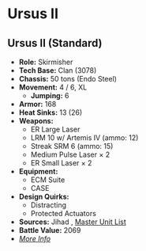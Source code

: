 # Ursus II 

## Ursus II (Standard) 

- **Role:** Skirmisher 
- **Tech Base:** Clan (3078) 
- **Chassis:** 50 tons (Endo Steel) 
- **Movement:** 4 / 6, XL 
  - **Jumping:** 6 
- **Armor:** 168 
- **Heat Sinks:** 13 (26) 
- **Weapons:** 
  - ER Large Laser 
  - LRM 10 w/ Artemis IV (ammo: 12) 
  - Streak SRM 6 (ammo: 15) 
  - Medium Pulse Laser × 2 
  - ER Small Laser × 2 
- **Equipment:** 
  - ECM Suite 
  - CASE 
- **Design Quirks:** 
  - Distracting 
  - Protected Actuators 
- **Sources:** Jihad , [Master Unit List](http://masterunitlist.info/Unit/Details/3365/ursus-ii-standard) 
- **Battle Value:** 2069 
- [*More Info*](ursus_ii/ursus_ii_standard.md) 

